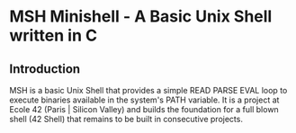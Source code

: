 
# MSH Minishell - A Basic Unix Shell written in C
## Introduction
MSH is a basic Unix Shell that provides a simple READ PARSE EVAL loop to execute
binaries available in the system's PATH variable. 
It is a project at Ecole 42 (Paris | Silicon Valley) and builds the foundation
for a full blown shell (42 Shell) that remains to be built in consecutive
projects.
